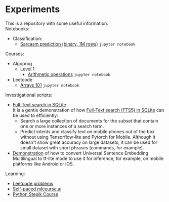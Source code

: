# Experiments
This is a repository with some useful information. \
Notebooks:
* Classification:
  * [Sarcasm prediction (binary, 1M rows)](https://nbviewer.org/github/Extremesarova/experiments/blob/80fae76cb94288155417735cae9b06aa171ec6b1/ods_mlcourse_ai/topic4_linear_models/a4-demo-sarcasm-detection-with-logit.ipynb) `jupyter notebook`

Courses:
* Algoprog
  * Level 1
    * [Arithmetic operations](https://nbviewer.org/github/Extremesarova/experiments/blob/main/algoprog/level_1/level_1a_arithmetic_operations.ipynb) `jupyter notebook`
* Leetcode
  * [Arrays 101](https://nbviewer.org/github/Extremesarova/experiments/blob/main/leetcode/explore/arrays_101.ipynb) `jupyter notebook`

Investigational scripts:
 - [Full-Text search in SQLite](https://github.com/Extremesarova/experiments/blob/main/fts_sqlite.ipynb "fts_sqlite.ipynb") \
 It is a gentle demonstration of how [Full-Text search (FTS5) in SQLite](https://sqlite.org/fts5.html "SQLite documentation for FTS5") can be used to efficiently:
   - Search a large collection of documents for the subset that contain one or more instances of a search term.
   - Predict intents and classify text on mobile phones out of the box without using Tensorflow-lite and Pytorch for Mobile. Although it doesn't show great accuracy on large datasets, it can be used for small dataset with short phrases (commands, for example).
 - [Demonstration](https://nbviewer.org/github/Extremesarova/experiments/blob/main/use_tf_lite_convertation.ipynb) of how to convert Universal Sentence Embedding Multilingual to tf-lite mode to use it for inference, for example, on mobile platforms like Android or iOS.  

Learning:
 - [Leetcode problems](https://github.com/Extremesarova/experiments/tree/main/leetcode/problems)
 - [Self-paced mlcourse.ai](https://github.com/Extremesarova/experiments/tree/main/ods_mlcourse_ai)
 - [Python Stepik Course](https://github.com/Extremesarova/experiments/tree/main/stepik_python)